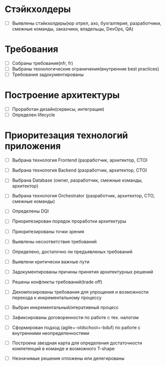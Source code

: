 # Стэйкхолдеры
- [ ] Выявлены стэйкхолдеры(юр отрел, ахо, бухгалтерия, разработчики, смежные команды, заказчики, владельцы, DevOps, QA)

# Требования
- [ ] Собраны требования(nfr, fr)
- [ ] Выбраны технологические ограничения(внутренние best practices)
- [ ] Требования задокументированы

# Построение архитектуры
- [ ] Проработан дизайн(сервисы, интеграции)
- [ ] Определен lifecycle

# Приоритезация технологий приложения

- [ ] Выбрана технология Frontend (разработчик, архитектор, CTO)
- [ ] Выбрана технология Backend (разработчик, архитектор, CTO)
- [ ] Выбрана Database (owner, разработчик, смежные команды, архитектор)
- [ ] Выбрана технология Orchestrator (разработчик, архитектор, CTO, смежные команды)


- [ ] Определены DQI
- [ ] Приоритезирован порядок проработки архитектуры
- [ ] Приоритезированы точки зрения

- [ ] Выявлены несоответствия требований
- [ ] Определено, достаточно ли предъявленых требований
- [ ] Выявлени критически важные пути
- [ ] Задокументированы причины принятия архитектурных решений
- [ ] Решены конфликты требований(trade off)
- [ ] Декомпозированы требования для упрощения и возможности перехода к инкрементальному процессу
- [ ] Выбран инкрементальный/итеративный процесс
- [ ] Зафиксированы договоренности по работе с тех. налогом
- [ ] Сформирован подход (agile+-oldschool+-bduf) по работе с внутренними неопределенностями
- [ ] Построена звездная карта для определения достаточности компетенций в команде и возможного T-shape
- [ ] Незначимые решения отложены или делегированы
